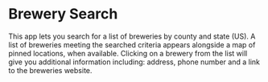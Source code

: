 # Brewery Search

This app lets you search for a list of breweries by county and state (US).  A list of breweries meeting the searched criteria appears alongside a map of pinned locations, when available.  Clicking on a brewery from the list will give you additional information including: address, phone number and a link to the breweries website.
